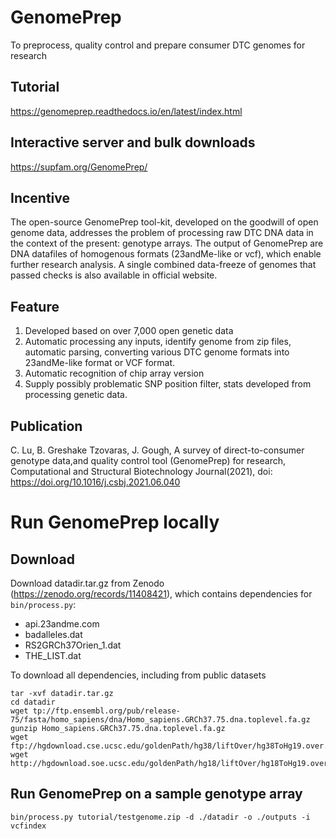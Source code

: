 # GenomePrep
To preprocess, quality control and prepare consumer DTC genomes for research

## Tutorial
https://genomeprep.readthedocs.io/en/latest/index.html

## Interactive server and bulk downloads
https://supfam.org/GenomePrep/

## Incentive
The open-source GenomePrep tool-kit, developed on the goodwill of open genome data, addresses the problem of processing raw DTC DNA data in the context of the present: genotype arrays. The output of GenomePrep are DNA datafiles of homogenous formats (23andMe-like or vcf), which enable further research analysis. A single combined data-freeze of genomes that passed checks is also available in official website.

## Feature
1. Developed based on over 7,000 open genetic data
2. Automatic processing any inputs, identify genome from zip files, automatic parsing, converting various DTC genome formats into 23andMe-like format or VCF format. 
3. Automatic recognition of chip array version
4. Supply possibly problematic SNP position filter, stats developed from processing genetic data.

## Publication
C. Lu, B. Greshake Tzovaras, J. Gough, A survey of direct-to-consumer genotype data,and quality control tool (GenomePrep) for research, Computational and Structural Biotechnology Journal(2021), doi: https://doi.org/10.1016/j.csbj.2021.06.040

# Run GenomePrep locally

## Download 

Download datadir.tar.gz from Zenodo (https://zenodo.org/records/11408421), which contains dependencies for `bin/process.py`:
* api.23andme.com
* badalleles.dat
* RS2GRCh37Orien_1.dat
* THE_LIST.dat

To download all dependencies, including from public datasets
```{bash}
tar -xvf datadir.tar.gz
cd datadir
wget tp://ftp.ensembl.org/pub/release-75/fasta/homo_sapiens/dna/Homo_sapiens.GRCh37.75.dna.toplevel.fa.gz
gunzip Homo_sapiens.GRCh37.75.dna.toplevel.fa.gz
wget ftp://hgdownload.cse.ucsc.edu/goldenPath/hg38/liftOver/hg38ToHg19.over.chain.gz
wget http://hgdownload.soe.ucsc.edu/goldenPath/hg18/liftOver/hg18ToHg19.over.chain.gz
```

## Run GenomePrep on a sample genotype array

```
bin/process.py tutorial/testgenome.zip -d ./datadir -o ./outputs -i vcfindex
```
